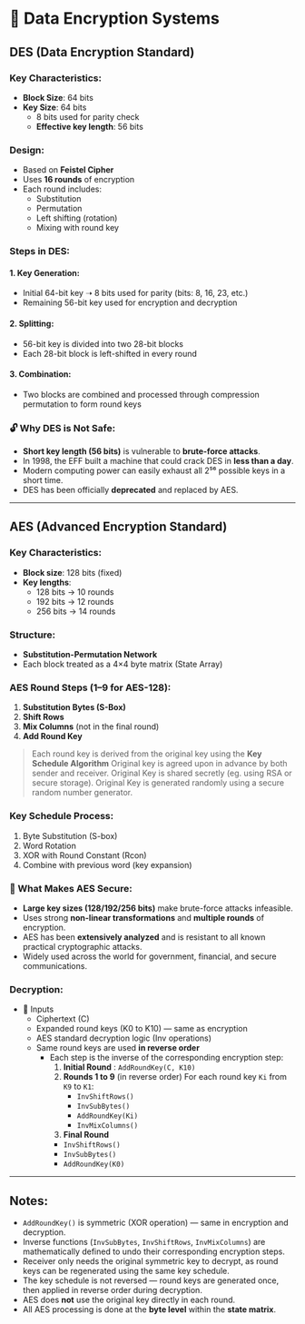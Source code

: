 
# 🔐 Data Encryption Systems

## DES (Data Encryption Standard)

### Key Characteristics:
- **Block Size**: 64 bits
- **Key Size**: 64 bits  
  - 8 bits used for parity check  
  - **Effective key length**: 56 bits

### Design:
- Based on **Feistel Cipher**
- Uses **16 rounds** of encryption
- Each round includes:
  - Substitution
  - Permutation
  - Left shifting (rotation)
  - Mixing with round key

### Steps in DES:

#### 1. **Key Generation:**
- Initial 64-bit key ➝ 8 bits used for parity (bits: 8, 16, 23, etc.)
- Remaining 56-bit key used for encryption and decryption

#### 2. **Splitting:**
- 56-bit key is divided into two 28-bit blocks
- Each 28-bit block is left-shifted in every round

#### 3. **Combination:**
- Two blocks are combined and processed through compression permutation to form round keys

### 🔓 Why DES is Not Safe:
- **Short key length (56 bits)** is vulnerable to **brute-force attacks**. 
- In 1998, the EFF built a machine that could crack DES in **less than a day**.
- Modern computing power can easily exhaust all 2⁵⁶ possible keys in a short time.
- DES has been officially **deprecated** and replaced by AES.

---

## AES (Advanced Encryption Standard)

### Key Characteristics:
- **Block size**: 128 bits (fixed)
- **Key lengths**: 
  - 128 bits → 10 rounds  
  - 192 bits → 12 rounds  
  - 256 bits → 14 rounds  

### Structure:
- **Substitution-Permutation Network**
- Each block treated as a 4×4 byte matrix (State Array)

### AES Round Steps (1–9 for AES-128):
1. **Substitution Bytes (S-Box)**
2. **Shift Rows**
3. **Mix Columns** (not in the final round)
4. **Add Round Key**

> Each round key is derived from the original key using the **Key Schedule Algorithm**
> Original key is agreed upon in advance by both sender and receiver.
> Original Key is shared secretly (eg. using RSA or secure storage).
> Original Key is generated randomly using a secure random number generator.

### Key Schedule Process:
1. Byte Substitution (S-box)
2. Word Rotation
3. XOR with Round Constant (Rcon)
4. Combine with previous word (key expansion)

### 🔐 What Makes AES Secure:
- **Large key sizes (128/192/256 bits)** make brute-force attacks infeasible.
- Uses strong **non-linear transformations** and **multiple rounds** of encryption.
- AES has been **extensively analyzed** and is resistant to all known practical cryptographic attacks.
- Widely used across the world for government, financial, and secure communications.

### Decryption:
- 🔐 Inputs
  - Ciphertext (C)
  - Expanded round keys (K0 to K10) — same as encryption
  - AES standard decryption logic (Inv operations)
  - Same round keys are used **in reverse order**
    - Each step is the inverse of the corresponding encryption step:
      1. **Initial Round** : `AddRoundKey(C, K10)`
      2. **Rounds 1 to 9** (in reverse order)
          For each round key `Ki` from `K9` to `K1`:
          - `InvShiftRows()`
          - `InvSubBytes()`
          - `AddRoundKey(Ki)`
          - `InvMixColumns()`
      3. **Final Round**
        - `InvShiftRows()`
        - `InvSubBytes()`
        - `AddRoundKey(K0)`



---

## Notes:
- `AddRoundKey()` is symmetric (XOR operation) — same in encryption and decryption.
- Inverse functions (`InvSubBytes`, `InvShiftRows`, `InvMixColumns`) are mathematically defined to undo their corresponding encryption steps.
- Receiver only needs the original symmetric key to decrypt, as round keys can be regenerated using the same key schedule.
- The key schedule is not reversed — round keys are generated once, then applied in reverse order during decryption.
- AES does **not** use the original key directly in each round.
- All AES processing is done at the **byte level** within the **state matrix**.
